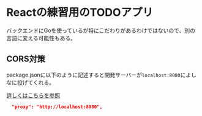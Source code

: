 # Reactの練習用のTODOアプリ

バックエンドにGoを使っているが特にこだわりがあるわけではないので、別の言語に変える可能性もある。

## CORS対策

package.jsonに以下のように記述すると開発サーバーが`localhost:8080`によしなに投げてくれる。

[詳しくはこちらを参照](https://qiita.com/geekduck/items/6f99a3da15dd39658fff)

```json
  "proxy": "http://localhost:8080",
```
